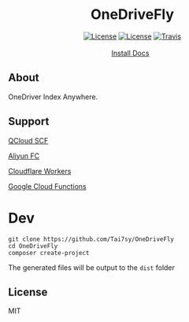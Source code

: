 <h1 align="center">OneDriveFly</h1>
<p align="center">
<a href="https://github.com/Tai7sy/OneDriveFly/releases"><img src="https://img.shields.io/badge/version-3.02-blue.svg?style=flat-square" alt="License"></a>
<a href="https://github.com/Tai7sy/OneDriveFly/blob/master/LICENSE"><img src="https://img.shields.io/github/v/release/Tai7sy/OneDriverFly.svg?style=flat-square" alt="License"></a>
<a href="https://travis-ci.org/Tai7sy/OneDriveFly"><img src="https://img.shields.io/travis/Tai7sy/OneDriveFly.svg?style=flat-square" alt="Travis"></a>
<br><br>
<a href="https://github.com/Tai7sy/OneDriveFly/wiki/install">Install Docs</a>&nbsp;&nbsp;
</p>


## About

OneDriver Index Anywhere.

## Support

[QCloud SCF](https://cloud.tencent.com/product/scf)

[Aliyun FC](https://www.aliyun.com/product/fc)

[Cloudflare Workers](https://workers.cloudflare.com/)

[Google Cloud Functions](https://cloud.google.com/functions)

# Dev
```shell
git clone https://github.com/Tai7sy/OneDriveFly
cd OneDriveFly
composer create-project
```

The generated files will be output to the `dist` folder

## License
MIT